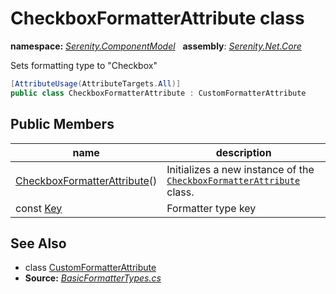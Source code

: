 # CheckboxFormatterAttribute class
**namespace:** *[Serenity.ComponentModel](../README.md#serenity.componentmodel-namespace)*   **assembly**: *[Serenity.Net.Core](../README.md)*

Sets formatting type to "Checkbox"

```csharp
[AttributeUsage(AttributeTargets.All)]
public class CheckboxFormatterAttribute : CustomFormatterAttribute
```

## Public Members

| name | description |
| --- | --- |
| [CheckboxFormatterAttribute](CheckboxFormatterAttribute/CheckboxFormatterAttribute.md)() | Initializes a new instance of the [`CheckboxFormatterAttribute`](CheckboxFormatterAttribute.md) class. |
| const [Key](CheckboxFormatterAttribute/Key.md) | Formatter type key |

## See Also

* class [CustomFormatterAttribute](CustomFormatterAttribute.md)
* **Source:** *[BasicFormatterTypes.cs](https://github.com/serenity-is/Serenity/blob/master/src/Serenity.Net.Core/ComponentModel/Columns/Formatting/BasicFormatterTypes.cs)*